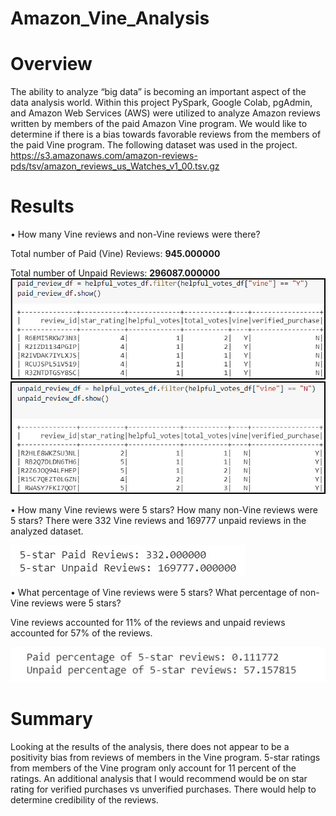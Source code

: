 # Amazon_Vine_Analysis

# Overview
The ability to analyze “big data” is becoming an important aspect of the data analysis world. Within this project PySpark, Google Colab, pgAdmin, and Amazon Web Services (AWS) were utilized to analyze Amazon reviews written by members of the paid Amazon Vine program. We would like to determine if there is a bias towards favorable reviews from the members of the paid Vine program. 
The following dataset was used in the project. 
 https://s3.amazonaws.com/amazon-reviews-pds/tsv/amazon_reviews_us_Watches_v1_00.tsv.gz

# Results
•	How many Vine reviews and non-Vine reviews were there?

Total number of Paid (Vine) Reviews: **945.000000**

Total number of Unpaid Reviews: **296087.000000**
![](images//paid.jpg) ![](images//unpaid.jpg)

•	How many Vine reviews were 5 stars? How many non-Vine reviews were 5 stars?
There were 332 Vine reviews and 169777 unpaid reviews in the analyzed dataset.

![](images//5star.jpg)

•	What percentage of Vine reviews were 5 stars? What percentage of non-Vine reviews were 5 stars?

Vine reviews accounted for 11% of the reviews and unpaid reviews accounted for 57% of the reviews. 

 ![](images//percentage.jpg)


# Summary

Looking at the results of the analysis, there does not appear to be a positivity bias from reviews of members in the Vine program. 5-star ratings from members of the Vine program only account for 11 percent of the ratings. An additional analysis that I would recommend would be on star rating for verified purchases vs unverified purchases.  There would help to determine credibility of the reviews. 
